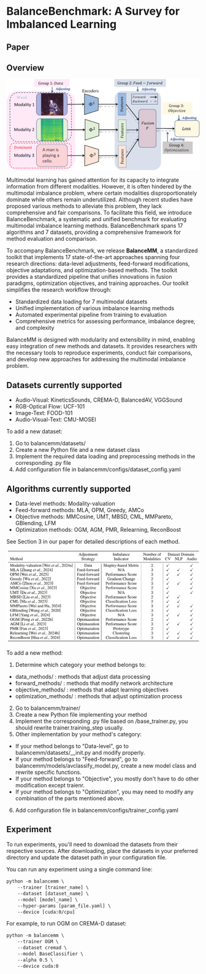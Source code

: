 # BalanceBenchmark: A Survey for Imbalanced Learning

## Paper
## Overview
![](images/frame6_00.png)

Multimodal learning has gained attention for its capacity to integrate information from different modalities. However, it is often hindered by the multimodal imbalance problem, where certain modalities disproportionately dominate while others remain underutilized. Although recent studies have proposed various methods to alleviate this problem, they lack comprehensive and fair comparisons.
To facilitate this field, we introduce BalanceBenchmark, a systematic and unified benchmark for evaluating multimodal imbalance learning methods. BalanceBenchmark spans 17 algorithms and 7 datasets, providing a comprehensive framework for method evaluation and comparison.

To accompany BalanceBenchmark, we release **BalanceMM**, a standardized toolkit that implements 17 state-of-the-art approaches spanning four research directions: data-level adjustments, feed-forward modifications, objective adaptations, and optimization-based methods. The toolkit provides a standardized pipeline that unifies innovations in fusion paradigms, optimization objectives, and training approaches.
Our toolkit simplifies the research workflow through:

+ Standardized data loading for 7 multimodal datasets
+ Unified implementation of various imbalance learning methods
+ Automated experimental pipeline from training to evaluation
+ Comprehensive metrics for assessing performance, imbalance degree, and complexity

BalanceMM is designed with modularity and extensibility in mind, enabling easy integration of new methods and datasets. It provides researchers with the necessary tools to reproduce experiments, conduct fair comparisons, and develop new approaches for addressing the multimodal imbalance problem.
## Datasets currently supported
+ Audio-Visual: KineticsSounds, CREMA-D, BalancedAV, VGGSound
+ RGB-Optical Flow: UCF-101
+ Image-Text: FOOD-101
+ Audio-Visual-Text: CMU-MOSEI

To add a new dataset:

1. Go to balancemm/datasets/
2. Create a new Python file and a new dataset class
3. Implement the required data loading and preprocessing methods in the corresponding .py file
4. Add configuration file in balancemm/configs/dataset_config.yaml

## Algorithms currently supported
+ Data-level methods: Modality-valuation
+ Feed-forward methods: MLA, OPM, Greedy, AMCo
+ Objective methods: MMCosine, UMT, MBSD, CML, MMPareto, GBlending, LFM
+ Optimization methods: OGM, AGM, PMR, Relearning, ReconBoost

See Section 3 in our paper for detailed descriptions of each method.

![](images/Algorithms.jpeg)

To add a new method:

1. Determine which category your method belongs to:
  + data_methods/ : methods that adjust data processing
  + forward_methods/ : methods that modify network architecture
  + objective_methods/ : methods that adapt learning objectives
  + optimization_methods/ : methods that adjust optimization process
2. Go to balancemm/trainer/
3. Create a new Python file implementing your method
4. Implement the corresponding .py file based on /base_trainer.py, you should rewrite trainer.training_step usually.
5. Other implementation by your method's category:
  + If your method belongs to "Data-level", go to balancemm/datasets/__init.py and modify properly.
  + If your method belongs to "Feed-forward", go to balancemm/models/avclassify_model.py, create a new model class and rewrite specific functions.
  + If your method belongs to "Objective", you mostly don't have to do other modification except traienr.
  + If your method belongs to "Optimization", you may need to modify any combination of the parts mentioned above.
6. Add configuration file in balancemm/configs/trainer_config.yaml
## Experiment
To run experiments, you'll need to download the datasets from their respective sources. After downloading, place the datasets in your preferred directory and update the dataset path in your configuration file.

You can run any experiment using a single command line:
```
python -m balancemm \
    --trainer [trainer_name] \
    --dataset [dataset_name] \
    --model [model_name] \
    --hyper-params [param_file.yaml] \
    --device [cuda:0/cpu]
```
For example, to run OGM on CREMA-D dataset:
```
python -m balancemm \
    --trainer OGM \
    --dataset cremad \
    --model BaseClassifier \
    --alpha 0.5 \
    --device cuda:0
```
